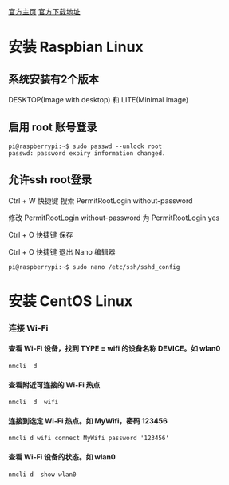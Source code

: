 
[官方主页](https://www.raspberrypi.org/)    [官方下载地址](https://www.raspberrypi.org/downloads/)

# 安装 Raspbian Linux

## 系统安装有2个版本

DESKTOP(Image with desktop) 和 LITE(Minimal image)

## 启用 root 账号登录 

```
pi@raspberrypi:~$ sudo passwd --unlock root
passwd: password expiry information changed.
```

## 允许ssh root登录

Ctrl + W 快捷键 搜索 PermitRootLogin without-password

修改 PermitRootLogin without-password 为 PermitRootLogin yes

Ctrl + O 快捷键 保存

Ctrl + O 快捷键 退出 Nano 编辑器

```
pi@raspberrypi:~$ sudo nano /etc/ssh/sshd_config
```

# 安装 CentOS Linux

### 连接 Wi-Fi

#### 查看 Wi-Fi 设备，找到 TYPE = wifi 的设备名称 DEVICE。如 wlan0

```
nmcli  d
```

#### 查看附近可连接的 Wi-Fi 热点

```
nmcli  d  wifi
```

#### 连接到选定 Wi-Fi 热点。如 MyWifi，密码 123456

```
nmcli d wifi connect MyWifi password '123456'  
```

#### 查看 Wi-Fi 设备的状态。如 wlan0

```
nmcli d  show wlan0
```
